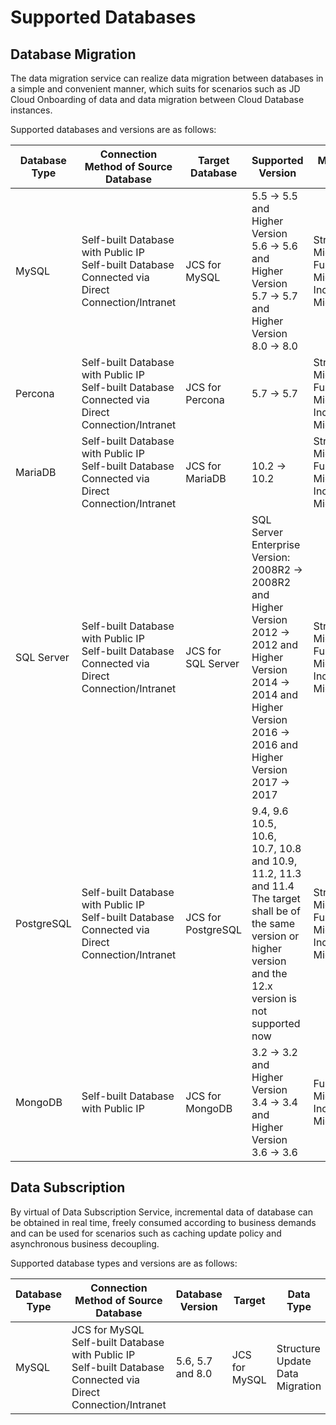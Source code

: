 # Supported Databases



## Database Migration

The data migration service can realize data migration between databases in a simple and convenient manner, which suits for scenarios such as JD Cloud Onboarding of data and data migration between Cloud Database instances.

Supported databases and versions are as follows:

| Database Type | Connection Method of Source Database                                        | Target Database          | Supported Version                                                     | Migration Type                             |
| ---------- | ------------------------------------------------------- | ------------------- | ------------------------------------------------------------ | ------------------------------------ |
| MySQL      | Self-built Database with Public IP<br />Self-built Database Connected via Direct Connection/Intranet | JCS for MySQL      | 5.5 → 5.5 and Higher Version<br />5.6 → 5.6 and Higher Version<br />5.7 → 5.7 and Higher Version<br />8.0 → 8.0 | Structural Migration<br />Full Data Migration<br />Incremental Migration |
| Percona    | Self-built Database with Public IP<br />Self-built Database Connected via Direct Connection/Intranet | JCS for Percona    | 5.7 → 5.7                                                    | Structural Migration<br />Full Data Migration<br />Incremental Migration |
| MariaDB    | Self-built Database with Public IP<br />Self-built Database Connected via Direct Connection/Intranet | JCS for MariaDB    | 10.2 → 10.2                                                  | Structural Migration<br />Full Data Migration<br />Incremental Migration |
| SQL Server | Self-built Database with Public IP<br />Self-built Database Connected via Direct Connection/Intranet | JCS for SQL Server | SQL Server Enterprise Version:<br />2008R2 → 2008R2 and Higher Version<br />2012 → 2012 and Higher Version <br />2014 → 2014 and Higher Version <br />2016 → 2016 and Higher Version  <br />2017 → 2017 | Structural Migration<br />Full Data Migration<br />Incremental Migration |
| PostgreSQL | Self-built Database with Public IP<br />Self-built Database Connected via Direct Connection/Intranet | JCS for PostgreSQL | 9.4, 9.6<br/>10.5, 10.6, 10.7, 10.8 and 10.9,<br/>11.2, 11.3 and 11.4<br />The target shall be of the same version or higher version and the 12.x version is not supported now| Structural Migration<br />Full Data Migration<br />Incremental Migration |
| MongoDB    | Self-built Database with Public IP                                    | JCS for MongoDB    | 3.2 → 3.2 and Higher Version<br />3.4 → 3.4 and Higher Version <br />3.6 → 3.6 | Full Data Migration<br />Incremental Migration               |

## Data Subscription

By virtual of Data Subscription Service, incremental data of database can be obtained in real time, freely consumed according to business demands and can be used for scenarios such as caching update policy and asynchronous business decoupling.

Supported database types and versions are as follows:

| Database Type | Connection Method of Source Database                                             | Database Version          | Target            | Data Type                     |
| ---------- | ------------------------------------------------------------ | ------------------- | ----------------- | ---------------------------- |
| MySQL      | JCS for MySQL<br />Self-built Database with Public IP<br />Self-built Database Connected via Direct Connection/Intranet |5.6, 5.7 and 8.0 | JCS for MySQL | Structure Update<br />Data Migration<br /> |